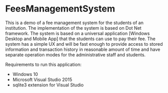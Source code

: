 # FeesManagementSystem

This is a demo of a fee management system for the students of an institution. The implementation of the system is based on Dot Net framework. The system is based on a universal application [Windows Desktop and Mobile App] that the students can use to pay their fee. The system has a simple UX and will be fast enough to provide access to stored information and transaction history in reasonable amount of time and have separate operation modes for the administrative staff and students.

Requirements to run this application:
  * Windows 10
  * Microsoft Visual Studio 2015
  * sqlite3 extension for Visual Studio
